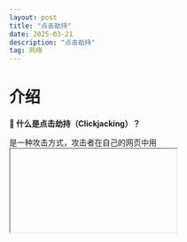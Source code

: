```yaml
---
layout: post
title: "点击劫持"
date: 2025-03-21
description: "点击劫持"
tag: 网络
---
```




# 介绍

**🔐 什么是点击劫持（Clickjacking）？**

是一种攻击方式，攻击者在自己的网页中用 <iframe> 偷偷嵌入你的网站，然后诱导用户点击，从而在**你的网站上执行操作**。

**举个例子：**

•	你的网站是银行后台：https://bank.com/transfer

•	攻击者在自己的页面里偷偷这样写：

```python
<iframe src="https://bank.com/transfer" style="opacity: 0; position: absolute; z-index: 999;"></iframe>
```

**✅ 如何防御？**

就是你加的这两行 header：

**1. X-Frame-Options: DENY**

•	含义：绝不允许被任何网站通过 <iframe> 引入

•	替代值还有：

•	SAMEORIGIN：只允许**同源网站**嵌入

•	ALLOW-FROM uri：只允许某个域名嵌入（现代浏览器不支持了）

**2. Content-Security-Policy: frame-ancestors 'none'**

•	是 CSP 的一部分，作用跟上面那个类似，但更灵活

•	'none' 表示：**所有 iframe 嵌套都禁止**

•	这个比 X-Frame-Options 更现代，支持更多场景

完全一样的作用，它就是在响应头中加：

```python
X-Frame-Options: DENY
```

如果你想，我还可以帮你整理一份标准的「FastAPI 安全响应头配置」，包括：
•	Strict-Transport-Security
•	X-Content-Type-Options
•	Referrer-Policy
•	Permissions-Policy

# 安全响应头

通用的安全头响应

```python
class SecureHeadersMiddleware(BaseHTTPMiddleware):
    async def dispatch(self, request: Request, call_next):
        response: Response = await call_next(request)

        # 💡 安全相关响应头
        response.headers["X-Frame-Options"] = "DENY" # 防止点击劫持
        response.headers["Content-Security-Policy"] = "frame-ancestors 'none'" # 现代的iframe 限制
        response.headers["X-Content-Type-Options"] = "nosniff" # 防止MIME类型混淆
        response.headers["Referrer-Policy"] = "no-referrer" # 防止referrer泄露

        return response
```
